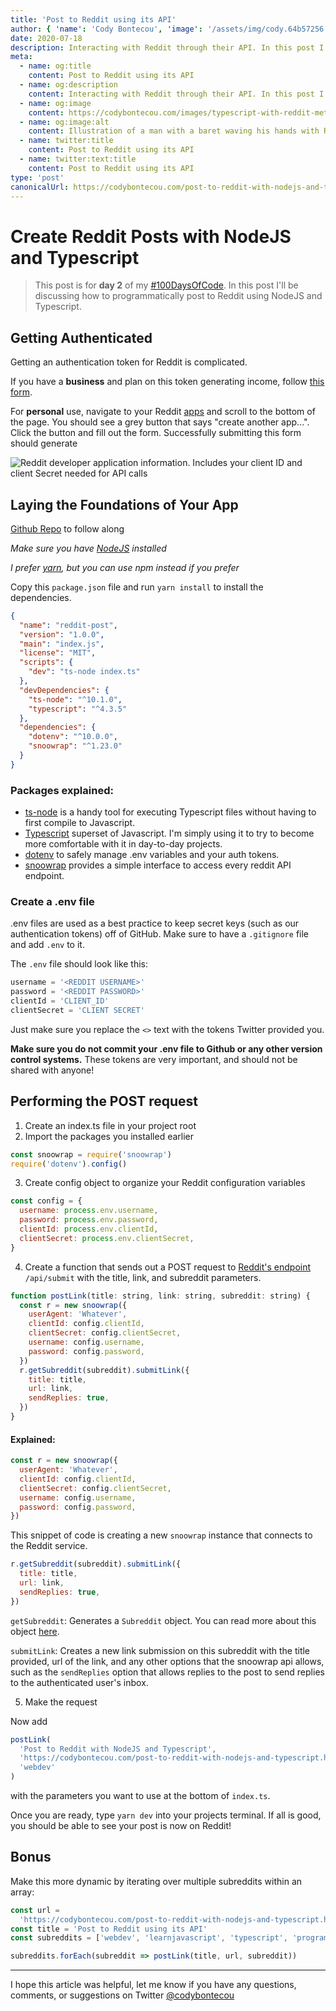 ```yaml
---
title: 'Post to Reddit using its API'
author: { 'name': 'Cody Bontecou', 'image': '/assets/img/cody.64b57256.jpg' }
date: 2020-07-18
description: Interacting with Reddit through their API. In this post I discuss how to use snoowrap to post to Reddit and specific subreddits.
meta:
  - name: og:title
    content: Post to Reddit using its API
  - name: og:description
    content: Interacting with Reddit through their API. In this post I discuss how to use snoowrap to post to Reddit and specific subreddits.
  - name: og:image
    content: https://codybontecou.com/images/typescript-with-reddit-meta.png
  - name: og:image:alt
    content: Illustration of a man with a baret waving his hands with Reddit and Typescript logos above him
  - name: twitter:title
    content: Post to Reddit using its API
  - name: twitter:text:title
    content: Post to Reddit using its API
type: 'post'
canonicalUrl: https://codybontecou.com/post-to-reddit-with-nodejs-and-typescript
---
```


# Create Reddit Posts with NodeJS and Typescript

> This post is for **day 2** of my [#100DaysOfCode](https://twitter.com/hashtag/100DaysOfCode?src=hashtag_click). In this post I'll be discussing how to programmatically post to Reddit using NodeJS and Typescript.

## Getting Authenticated

Getting an authentication token for Reddit is complicated.

If you have a **business** and plan on this token generating income, follow [this form](https://docs.google.com/forms/d/e/1FAIpQLSezNdDNK1-P8mspSbmtC2r86Ee9ZRbC66u929cG2GX0T9UMyw/viewform).

For **personal** use, navigate to your Reddit [apps](https://www.reddit.com/prefs/apps) and scroll to the bottom of the page. You should see a grey button that says "create another app...". Click the button and fill out the form. Successfully submitting this form should generate

![Reddit developer application information. Includes your client ID and client Secret needed for API calls](https://codybontecou.com/images/reddit-developer-app-info.png)

## Laying the Foundations of Your App

[Github Repo](https://github.com/CodyBontecou/post-to-reddit-with-typescript) to follow along

_Make sure you have [NodeJS](https://nodejs.org/en/) installed_

_I prefer [yarn](https://yarnpkg.com/), but you can use npm instead if you prefer_

Copy this `package.json` file and run `yarn install` to install the dependencies.

```json
{
  "name": "reddit-post",
  "version": "1.0.0",
  "main": "index.js",
  "license": "MIT",
  "scripts": {
    "dev": "ts-node index.ts"
  },
  "devDependencies": {
    "ts-node": "^10.1.0",
    "typescript": "^4.3.5"
  },
  "dependencies": {
    "dotenv": "^10.0.0",
    "snoowrap": "^1.23.0"
  }
}
```

### Packages explained:

- [ts-node](https://github.com/TypeStrong/ts-node) is a handy tool for executing Typescript files without having to first compile to Javascript.
- [Typescript](https://www.typescriptlang.org/) superset of Javascript. I'm simply using it to try to become more comfortable with it in day-to-day projects.
- [dotenv](https://github.com/motdotla/dotenv#readme) to safely manage .env variables and your auth tokens.
- [snoowrap](https://github.com/not-an-aardvark/snoowrap) provides a simple interface to access every reddit API endpoint.

### Create a .env file

.env files are used as a best practice to keep secret keys (such as our authentication tokens) off of GitHub. Make sure to have a `.gitignore` file and add `.env` to it.

The `.env` file should look like this:

```js
username = '<REDDIT USERNAME>'
password = '<REDDIT PASSWORD>'
clientId = 'CLIENT_ID'
clientSecret = 'CLIENT SECRET'
```

Just make sure you replace the `<>` text with the tokens Twitter provided you.

**Make sure you do not commit your .env file to Github or any other version control systems.** These tokens are very important, and should not be shared with anyone!

## Performing the POST request

1. Create an index.ts file in your project root
2. Import the packages you installed earlier

```js
const snoowrap = require('snoowrap')
require('dotenv').config()
```

3. Create config object to organize your Reddit configuration variables

```js
const config = {
  username: process.env.username,
  password: process.env.password,
  clientId: process.env.clientId,
  clientSecret: process.env.clientSecret,
}
```

4. Create a function that sends out a POST request to [Reddit's endpoint](https://www.reddit.com/dev/api#POST_api_submit) `/api/submit` with the title, link, and subreddit parameters.

```js
function postLink(title: string, link: string, subreddit: string) {
  const r = new snoowrap({
    userAgent: 'Whatever',
    clientId: config.clientId,
    clientSecret: config.clientSecret,
    username: config.username,
    password: config.password,
  })
  r.getSubreddit(subreddit).submitLink({
    title: title,
    url: link,
    sendReplies: true,
  })
}
```

#### Explained:

```js
const r = new snoowrap({
  userAgent: 'Whatever',
  clientId: config.clientId,
  clientSecret: config.clientSecret,
  username: config.username,
  password: config.password,
})
```

This snippet of code is creating a new `snoowrap` instance that connects to the Reddit service.

```js
r.getSubreddit(subreddit).submitLink({
  title: title,
  url: link,
  sendReplies: true,
})
```

`getSubreddit`: Generates a `Subreddit` object. You can read more about this object [here](https://not-an-aardvark.github.io/snoowrap/Subreddit.html).

`submitLink`: Creates a new link submission on this subreddit with the title provided, url of the link, and any other options that the snoowrap api allows, such as the `sendReplies` option that allows replies to the post to send replies to the authenticated user's inbox.

5. Make the request

Now add

```js
postLink(
  'Post to Reddit with NodeJS and Typescript',
  'https://codybontecou.com/post-to-reddit-with-nodejs-and-typescript.html',
  'webdev'
)
```

with the parameters you want to use at the bottom of `index.ts`.

Once you are ready, type `yarn dev` into your projects terminal. If all is good, you should be able to see your post is now on Reddit!

## Bonus

Make this more dynamic by iterating over multiple subreddits within an array:

```js
const url =
  'https://codybontecou.com/post-to-reddit-with-nodejs-and-typescript.html'
const title = 'Post to Reddit using its API'
const subreddits = ['webdev', 'learnjavascript', 'typescript', 'programming']

subreddits.forEach(subreddit => postLink(title, url, subreddit))
```

---

I hope this article was helpful, let me know if you have any questions, comments, or suggestions on Twitter [@codybontecou](https://twitter.com/CodyBontecou)

<SimpleNewsletter />
<Post repo="CodyBontecou/blog" theme="github-dark" />
